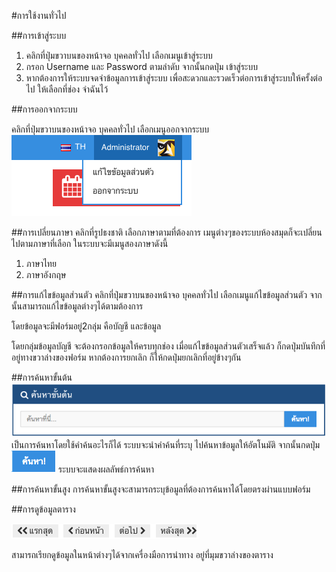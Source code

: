 #การใช้งานทั่วไป

##การเข้าสู่ระบบ 
1. คลิกที่ปุ่มขวาบนของหน้าจอ บุคคลทั่วไป เลือกเมนูเข้าสู่ระบบ
2. กรอก Username และ Password ตามลำดับ จากนั้นกดปุ่ม เข้าสู่ระบบ 
3. หากต้องการให้ระบบจดจำข้อมูลการเข้าสู่ระบบ เพื่อสะดวกและรวดเร็วต่อการเข้าสู่ระบบให้ครั้งต่อไป ให้เลือกที่ช่อง จำฉันไว้

##การออกจากระบบ

คลิกที่ปุ่มขวาบนของหน้าจอ บุคคลทั่วไป เลือกเมนูออกจากระบบ![หน้าจอออกจากระบบ](images/screen/commons/UserMenu.png)

##การเปลี่ยนภาษา
คลิกที่รูปธงชาติ เลือกภาษาตามที่ต้องการ เมนูต่างๆของระบบห้องสมุดก็จะเปลี่ยนไปตามภาษาที่เลือก ในระบบจะมีเมนูสองภาษาดังนี้ 

1. ภาษาไทย 
2. ภาษาอังกฤษ

##การแก้ไขข้อมูลส่วนตัว
คลิกที่ปุ่มขวาบนของหน้าจอ บุคคลทั่วไป เลือกเมนูแก้ไขข้อมูลส่วนตัว จากนั้นสามารถแก้ไขข้อมูลต่างๆได้ตามต้องการ 

โดยข้อมูลจะมีฟอร์มอยู่2กลุ่ม คือบัญชี และข้อมูล 

โดยกลุ่มข้อมูลบัญชี จะต้องกรอกข้อมูลให้ครบทุกช่อง เมื่อแก้ไขข้อมูลส่วนตัวเสร็จแล้ว ก็กดปุ่มบันทึกที่อยู่ทางขวาล่างของฟอร์ม
 หากต้องการยกเลิก ก็ให้กดปุ่มยกเลิกที่อยู่ข้างๆกัน
 
##การค้นหาขั้นต้น
![หน้าจอการค้นหาขั้นต้น](images/screen/members/MemberBasicSearch.png)
เป็นการค้นหาโดยใช้คำค้นอะไรก็ได้ ระบบจะนำคำค้นที่ระบุ ไปค้นหาข้อมูลให้อัตโนมัติ  จากนั้นกดปุ่ม ![ปุ่มค้นหา](images/button/ButtonSearch.png) ระบบจะแสดงผลลัพธ์การค้นหา

##การค้นหาขั้นสูง
การค้นหาขั้นสูงจะสามารถระบุข้อมูลที่ต้องการค้นหาได้โดยตรงผ่านแบบฟอร์ม

##การดูข้อมูลตาราง


 ![ปุ่มนำทาง](images/button/ButtonPageNavigator.png)
 
 สามารถเรียกดูข้อมูลในหน้าต่างๆได้จากเครื่องมือการนำทาง อยู่ที่มุมขวาล่างของตาราง
 